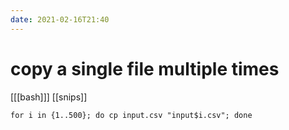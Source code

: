 ```yaml
---
date: 2021-02-16T21:40
---
```


# copy a single file multiple times

[[[bash]]]
[[snips]]

	for i in {1..500}; do cp input.csv "input$i.csv"; done